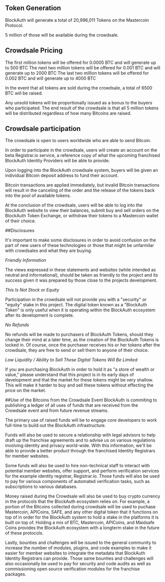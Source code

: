 ## Token Generation
BlockAuth will generate a total of 20,996,011 Tokens on the Mastercoin Protocol. 

5 million of those will be available during the crowdsale. 

## Crowdsale Pricing
The first million tokens will be offered for 0.0005 BTC and will generate up to 500 BTC
The next two million tokens will be offered for 0.001 BTC and will generate up to 2000 BTC
The last two million tokens will be offered for 0.002 BTC and will generate up to 4000 BTC

In the event that all tokens are sold during the crowdsale, a total of 6500 BTC will be raised. 

Any unsold tokens will be proportionally issued as a bonus to the buyers who participated. The end result of the crowdsale is that all 5 million tokens will be distributed regardless of how many Bitcoins are raised. 

## Crowdsale participation
The crowdsale is open to users worldwide who are able to send Bitcoin. 

In order to participate in the crowdsale, users will create an account on the beta Registrar.io service, a reference copy of what the upcoming franchised BlockAuth Identity Providers will be able to provide. 

Upon logging into the BlockAuth crowdsale system, buyers will be given an individual Bitcoin deposit address
to fund their account. 

Bitcoin transactions are applied immediately, but invalid Bitcoin transactions will result in the canceling of the order and the release of the tokens back into the pool of available tokens.

At the conclusion of the crowdsale, users will be able to log into the BlockAuth website to view their 
balances, submit buy and sell orders on the BlockAuth Token Exchange, or withdraw their tokens to a Mastercoin
wallet of their choice. 

##Disclosures

It's important to make some disclosures in order to avoid confusion on the part of new users of these technologies or those that might be unfarmilar with crowdsales and what they are buying.

*Friendly Information*

The views expressed in these statements and websites (while intended as neutral and informational), should be taken as friendly to the project and its success given it was prepared by those close to the projects development.

*This Is Not Stock or Equity*

Participation in the crowdsale will not provide you with a "security" or "equity" stake in this project. The digital token known as a "BlockAuth Token" is only useful when it is operating within the BlockAuth ecosystem after its development is complete.

*No Refunds*

No refunds will be made to purchasers of BlockAuth Tokens, should they change their mind at a later time, as the creation of the BlockAuth Tokens is locked in. Of course, once the purchaser receives his or her tokens after the crowdsale, they are free to send or sell them to anyone of their choice.

*Low Liquidity / Ability to Sell These Digital Tokens Will Be Limited*

If you are purchasing BlockAuth in order to hold it as "a store of wealth or value," please understand that this project is in its early days of development and that the market for these tokens might be very shallow. This will make it harder to buy and sell these tokens without effecting the price on the market.

##Use of the Bitcoins from the Crowdsale Event
BlockAuth is commiting to publishing a ledger of all uses of funds that are received from the Crowdsale event and from future revenue streams. 

The primary use of raised funds will be to engage core developers to work full-time to build out the BlockAuth infrastructure.

Funds will also be used to secure a relationship with legal advisors to help draft up the franchise agreements and to advise us on various regulations involving identity and privacy world-wide. With this information, we'll be able to provide a better product through the franchised Identity Registrars for member websites. 

Some funds will also be used to hire non-technical staff to interact with potential member websites, offer support, and perform verification services for the example identity registrar, Registrar.io. Those funds will also be used to pay for various components of automated verification tasks, such as subscriptions to various databases. 

Money raised during the Crowdsale will also be used to buy crypto currency in the protocols that the BlockAuth ecosystem relies on. For example, a portion of the Bitcoins collected during crowdsale will be used to puchase Mastercoin, APICoins, SAFE, and any other digital token that it functions on top of in order for the BlockAuth system to hold a stake in the platforms it is built on top of. Holding a mix of BTC, Mastercoin, APICoins, and Maidsafe Coins provides the BlockAuth ecosystem with a longterm stake in the future of these protocols.

Lastly, bounties and challenges will be issued to the general community to increase the number of modules, plugins, and code examples to make it easier for member websites to integrate the metadata that BlockAuth Identity Registrars can provide. Those same bounties and challenges will also occasionally be used to pay for security and code audits as well as commissioning open source verification modules for the franchise packages. 
